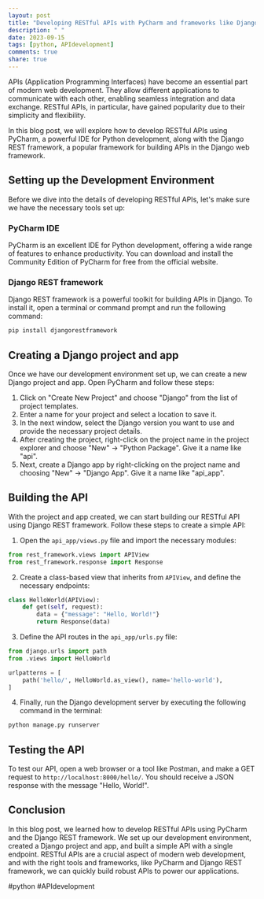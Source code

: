 ```yaml
---
layout: post
title: "Developing RESTful APIs with PyCharm and frameworks like Django REST framework"
description: " "
date: 2023-09-15
tags: [python, APIdevelopment]
comments: true
share: true
---
```


APIs (Application Programming Interfaces) have become an essential part of modern web development. They allow different applications to communicate with each other, enabling seamless integration and data exchange. RESTful APIs, in particular, have gained popularity due to their simplicity and flexibility.

In this blog post, we will explore how to develop RESTful APIs using PyCharm, a powerful IDE for Python development, along with the Django REST framework, a popular framework for building APIs in the Django web framework.

## Setting up the Development Environment

Before we dive into the details of developing RESTful APIs, let's make sure we have the necessary tools set up:

### PyCharm IDE

PyCharm is an excellent IDE for Python development, offering a wide range of features to enhance productivity. You can download and install the Community Edition of PyCharm for free from the official website.

### Django REST framework

Django REST framework is a powerful toolkit for building APIs in Django. To install it, open a terminal or command prompt and run the following command:

```python
pip install djangorestframework
```

## Creating a Django project and app

Once we have our development environment set up, we can create a new Django project and app. Open PyCharm and follow these steps:

1. Click on "Create New Project" and choose "Django" from the list of project templates.
2. Enter a name for your project and select a location to save it.
3. In the next window, select the Django version you want to use and provide the necessary project details.
4. After creating the project, right-click on the project name in the project explorer and choose "New" -> "Python Package". Give it a name like "api".
5. Next, create a Django app by right-clicking on the project name and choosing "New" -> "Django App". Give it a name like "api_app".

## Building the API

With the project and app created, we can start building our RESTful API using Django REST framework. Follow these steps to create a simple API:

1. Open the `api_app/views.py` file and import the necessary modules:

```python
from rest_framework.views import APIView
from rest_framework.response import Response
```

2. Create a class-based view that inherits from `APIView`, and define the necessary endpoints:

```python
class HelloWorld(APIView):
    def get(self, request):
        data = {"message": "Hello, World!"}
        return Response(data)
```

3. Define the API routes in the `api_app/urls.py` file:

```python
from django.urls import path
from .views import HelloWorld

urlpatterns = [
    path('hello/', HelloWorld.as_view(), name='hello-world'),
]
```

4. Finally, run the Django development server by executing the following command in the terminal:

```python
python manage.py runserver
```

## Testing the API

To test our API, open a web browser or a tool like Postman, and make a GET request to `http://localhost:8000/hello/`. You should receive a JSON response with the message "Hello, World!".

## Conclusion

In this blog post, we learned how to develop RESTful APIs using PyCharm and the Django REST framework. We set up our development environment, created a Django project and app, and built a simple API with a single endpoint. RESTful APIs are a crucial aspect of modern web development, and with the right tools and frameworks, like PyCharm and Django REST framework, we can quickly build robust APIs to power our applications.

#python #APIdevelopment